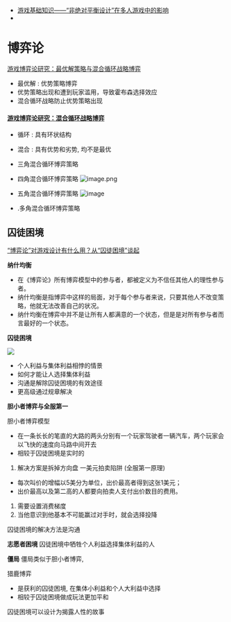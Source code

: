 
- [游戏基础知识——“非绝对平衡设计”在多人游戏中的影响](https://mp.weixin.qq.com/s/bJMtFByXvD4mU_yYjQ9Raw)
- 
# 博弈论

[游戏博弈论研究：最优解策略与混合循环战略博弈](https://www.gameres.com/905592.html)

- 最优解 : 优势策略博弈
- 优势策略出现和遭到玩家滥用，导致霍布森选择效应
- 混合循环战略防止优势策略出现
#### [游戏博弈论研究：混合循环战略博弈](https://zhuanlan.zhihu.com/p/670138609)

- 循环 : 具有环状结构
- 混合 : 具有优势和劣势, 均不是最优

- 三角混合循环博弈策略
- 四角混合循环博弈策略 ![image.png](https://image-1253155090.cos.ap-nanjing.myqcloud.com/202404221729555.png)

- 五角混合循环博弈策略 ![image](https://pic3.zhimg.com/80/v2-692d35c75b845dde575d5c644865683e_1440w.webp)
- .多角混合循环博弈策略

## 囚徒困境

[“博弈论”对游戏设计有什么用？从“囚徒困境”谈起](https://zhuanlan.zhihu.com/p/59059426)

**纳什均衡**

- 在《博弈论》所有博弈模型中的参与者，都被定义为不信任其他人的理性参与者。
- 纳什均衡是指博弈中这样的局面，对于每个参与者来说，只要其他人不改变策略，他就无法改善自己的状况。
- 纳什均衡在博弈中并不是让所有人都满意的一个状态，但是是对所有参与者而言最好的一个状态。

**囚徒困境**

![](https://pic4.zhimg.com/80/v2-2aa020ee05c5da8da078c981eedbd9af_1440w.webp)

- 个人利益与集体利益相悖的情景
- 如何才能让人选择集体利益
- 沟通是解除囚徒困境的有效途径
- 更高级通过规章解决

**胆小者博弈与全服第一**

胆小者博弈模型
 - 在一条长长的笔直的大路的两头分别有一个玩家驾驶者一辆汽车，两个玩家会以飞快的速度向马路中间开去
 - 相较于囚徒困境是实时的
1. 解决方案是拆掉方向盘
一美元拍卖陷阱 (全服第一原理)
- 每次叫价的增幅以5美分为单位，出价最高者得到这张1美元；
- 出价最高以及第二高的人都要向拍卖人支付出价数目的费用。
1. 需要设置消费梯度
2. 当他意识到他基本不可能赢过对手时，就会选择投降

囚徒困境的解决方法是沟通

**志愿者困境**
囚徒困境中牺牲个人利益选择集体利益的人

**僵局**
僵局类似于胆小者博弈, 

猎鹿博弈
- 是获利的囚徒困境, 在集体小利益和个人大利益中选择
- 相较于囚徒困境做成玩法更加平和

囚徒困境可以设计为揭露人性的故事


